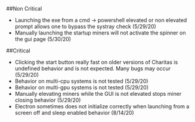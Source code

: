##Non Critical
- Launching the exe from a cmd -> powershell elevated or non elevated prompt allows one to bypass the systray check (5/29/20)
- Manually launching the startup miners will not activate the spinner on the gui page (5/30/20)

##Critical
- Clicking the start button really fast on older versions of Charitas is undefined behavior and is not expected. Many bugs may occur (5/29/20)
- Behavior on multi-cpu systems is not tested (5/29/20)
- Behavior on multi-gpu systems is not tested (5/29/20)
- Manually elevating miners while the GUI is not elevated stops miner closing behavior (5/29/20)
- Electron sometimes does not initialize correctly when launching from a screen off and sleep enabled behavior (8/14/20)